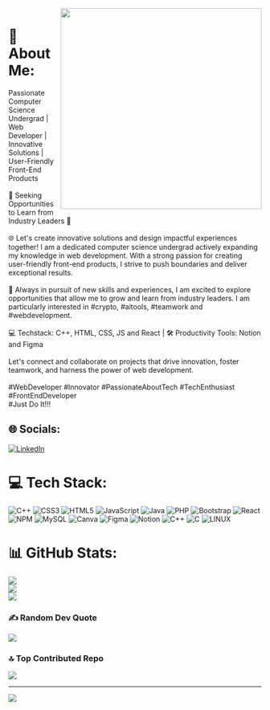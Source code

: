 <img align="right" width="400" src="https://user-images.githubusercontent.com/55389276/140866485-8fb1c876-9a8f-4d6a-98dc-08c4981eaf70.gif">

# 💫 About Me:
Passionate Computer Science Undergrad | Web Developer | Innovative Solutions | User-Friendly Front-End Products<br><br>🚀 Seeking Opportunities to Learn from Industry Leaders 🌟<br><br>🌐 Let's create innovative solutions and design impactful experiences together! I am a dedicated computer science undergrad actively expanding my knowledge in web development. With a strong passion for creating user-friendly front-end products, I strive to push boundaries and deliver exceptional results.<br><br>🌱 Always in pursuit of new skills and experiences, I am excited to explore opportunities that allow me to grow and learn from industry leaders. I am particularly interested in #crypto, #aitools, #teamwork and #webdevelopment.<br><br>💻 Techstack: C++, HTML, CSS, JS and React | 🛠️ Productivity Tools: Notion and Figma<br><br>Let's connect and collaborate on projects that drive innovation, foster teamwork, and harness the power of web development. <br><br>#WebDeveloper #Innovator #PassionateAboutTech #TechEnthusiast #FrontEndDeveloper<br>#Just Do It!!!


## 🌐 Socials:
[![LinkedIn](https://img.shields.io/badge/LinkedIn-%230077B5.svg?logo=linkedin&logoColor=white)](https://linkedin.com/in/utkarsh-sah) 

# 💻 Tech Stack:
![C++](https://img.shields.io/badge/c++-%2300599C.svg?style=flat&logo=c%2B%2B&logoColor=white) ![CSS3](https://img.shields.io/badge/css3-%231572B6.svg?style=flat&logo=css3&logoColor=white) ![HTML5](https://img.shields.io/badge/html5-%23E34F26.svg?style=flat&logo=html5&logoColor=white) ![JavaScript](https://img.shields.io/badge/javascript-%23323330.svg?style=flat&logo=javascript&logoColor=%23F7DF1E) ![Java](https://img.shields.io/badge/java-%23ED8B00.svg?style=flat&logo=java&logoColor=white) ![PHP](https://img.shields.io/badge/php-%23777BB4.svg?style=flat&logo=php&logoColor=white) ![Bootstrap](https://img.shields.io/badge/bootstrap-%23563D7C.svg?style=flat&logo=bootstrap&logoColor=white) ![React](https://img.shields.io/badge/react-%2320232a.svg?style=flat&logo=react&logoColor=%2361DAFB) ![NPM](https://img.shields.io/badge/NPM-%23000000.svg?style=flat&logo=npm&logoColor=white) ![MySQL](https://img.shields.io/badge/mysql-%2300f.svg?style=flat&logo=mysql&logoColor=white) ![Canva](https://img.shields.io/badge/Canva-%2300C4CC.svg?style=flat&logo=Canva&logoColor=white) 	![Figma](https://img.shields.io/badge/figma-%23F24E1E.svg?style=flat&logo=figma&logoColor=white) ![Notion](https://img.shields.io/badge/Notion-%23000000.svg?style=flat&logo=notion&logoColor=white) ![C++](https://img.shields.io/badge/c++-%2300599C.svg?style=flat&logo=c%2B%2B&logoColor=white) ![C](https://img.shields.io/badge/c-%2300599C.svg?style=flat&logo=c&logoColor=white) ![LINUX](https://img.shields.io/badge/Linux-FCC624?style=flat&logo=linux&logoColor=black)
# 📊 GitHub Stats:
![](https://github-readme-stats.vercel.app/api?username=UTKARSH-SAH&theme=radical&hide_border=false&include_all_commits=false&count_private=false)<br/>
![](https://github-readme-streak-stats.herokuapp.com/?user=UTKARSH-SAH&theme=radical&hide_border=false)<br/>
![](https://github-readme-stats.vercel.app/api/top-langs/?username=UTKARSH-SAH&theme=radical&hide_border=false&include_all_commits=false&count_private=false&layout=compact)

### ✍️ Random Dev Quote
![](https://quotes-github-readme.vercel.app/api?type=horizontal&theme=radical)

### 🔝 Top Contributed Repo
![](https://github-contributor-stats.vercel.app/api?username=UTKARSH-SAH&limit=5&theme=dark&combine_all_yearly_contributions=true)

---
[![](https://visitcount.itsvg.in/api?id=UTKARSH-SAH&icon=4&color=0)](https://visitcount.itsvg.in)

<!-- Proudly created with GPRM ( https://gprm.itsvg.in ) -->
